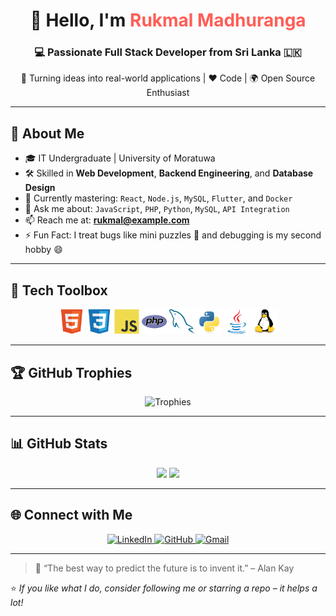<h1 align="center">👋 Hello, I'm <span style="color:#ff5e57;">Rukmal Madhuranga</span></h1>
<h3 align="center">💻 Passionate Full Stack Developer from Sri Lanka 🇱🇰</h3>

<p align="center">
  🚀 Turning ideas into real-world applications | ❤️ Code | 🌍 Open Source Enthusiast
</p>

---

## 🚀 About Me

- 🎓 IT Undergraduate | University of Moratuwa
- 🛠️ Skilled in **Web Development**, **Backend Engineering**, and **Database Design**
- 🌱 Currently mastering: `React`, `Node.js`, `MySQL`, `Flutter`, and `Docker`
- 💬 Ask me about: `JavaScript`, `PHP`, `Python`, `MySQL`, `API Integration`
- 📫 Reach me at: **rukmal@example.com**
- ⚡ Fun Fact: I treat bugs like mini puzzles 🧩 and debugging is my second hobby 😄

---

## 🧰 Tech Toolbox

<p align="center">
  <img src="https://raw.githubusercontent.com/devicons/devicon/master/icons/html5/html5-original.svg" width="40" alt="HTML5"/>
  <img src="https://raw.githubusercontent.com/devicons/devicon/master/icons/css3/css3-original.svg" width="40" alt="CSS3"/>
  <img src="https://raw.githubusercontent.com/devicons/devicon/master/icons/javascript/javascript-original.svg" width="40" alt="JavaScript"/>
  <img src="https://raw.githubusercontent.com/devicons/devicon/master/icons/php/php-original.svg" width="40" alt="PHP"/>
  <img src="https://raw.githubusercontent.com/devicons/devicon/master/icons/mysql/mysql-original.svg" width="40" alt="MySQL"/>
  <img src="https://raw.githubusercontent.com/devicons/devicon/master/icons/python/python-original.svg" width="40" alt="Python"/>
  <img src="https://raw.githubusercontent.com/devicons/devicon/master/icons/java/java-original.svg" width="40" alt="Java"/>
  <img src="https://raw.githubusercontent.com/devicons/devicon/master/icons/linux/linux-original.svg" width="40" alt="Linux"/>
</p>

---

## 🏆 GitHub Trophies

<p align="center">
  <img src="https://github-profile-trophy.vercel.app/?username=rmaduranga&theme=gruvbox&no-bg=true&margin-w=10&column=6" alt="Trophies" />
</p>

---

## 📊 GitHub Stats

<p align="center">
  <img src="https://github-readme-stats.vercel.app/api?username=rmaduranga&show_icons=true&theme=dark&count_private=true" height="180"/>
  <img src="https://github-readme-stats.vercel.app/api/top-langs/?username=rmaduranga&layout=compact&theme=dark" height="180"/>
</p>

---

## 🌐 Connect with Me

<p align="center">
  <a href="https://linkedin.com/in/rukmal-madhuranga" target="_blank">
    <img src="https://img.icons8.com/fluency/48/linkedin.png" alt="LinkedIn"/>
  </a>
  <a href="https://github.com/rmaduranga" target="_blank">
    <img src="https://img.icons8.com/ios-filled/48/github.png" alt="GitHub"/>
  </a>
  <a href="mailto:rukmal@example.com" target="_blank">
    <img src="https://img.icons8.com/fluency/48/gmail-new.png" alt="Gmail"/>
  </a>
</p>

---

> 🧠 “The best way to predict the future is to invent it.” – Alan Kay

⭐️ _If you like what I do, consider following me or starring a repo – it helps a lot!_
